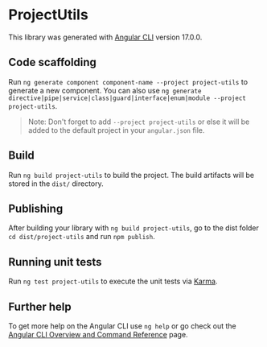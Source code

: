 # ProjectUtils

This library was generated with [Angular CLI](https://github.com/angular/angular-cli) version 17.0.0.

## Code scaffolding

Run `ng generate component component-name --project project-utils` to generate a new component. You can also use
`ng generate directive|pipe|service|class|guard|interface|enum|module --project project-utils`.

> Note: Don't forget to add `--project project-utils` or else it will be added to the default project in your `angular.json` file.

## Build

Run `ng build project-utils` to build the project. The build artifacts will be stored in the `dist/` directory.

## Publishing

After building your library with `ng build project-utils`, go to the dist folder `cd dist/project-utils` and run `npm publish`.

## Running unit tests

Run `ng test project-utils` to execute the unit tests via [Karma](https://karma-runner.github.io).

## Further help

To get more help on the Angular CLI use `ng help` or go check out the [Angular CLI Overview and Command Reference](https://angular.io/cli) page.

